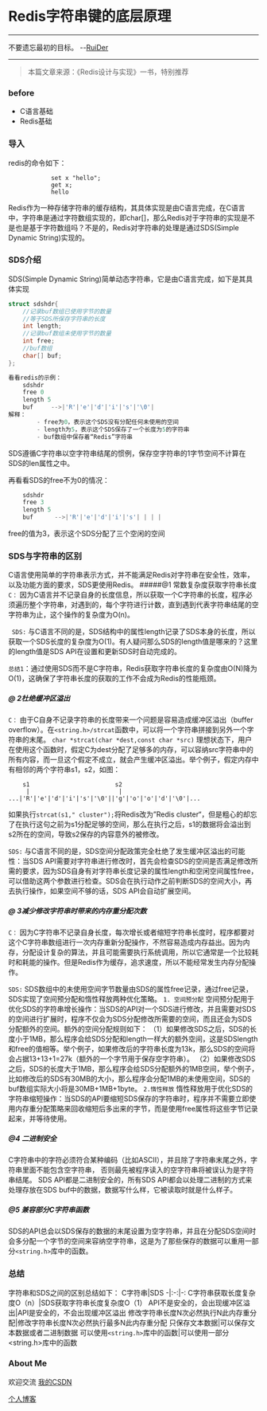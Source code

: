  # Redis字符串键的底层原理
---
不要遗忘最初的目标。                       --[RuiDer](https://ruider.github.io/)

---
> 本篇文章来源：《Redis设计与实现》一书，特别推荐
### before
- C语言基础
- Redis基础
### 导入
redis的命令如下：
``` 
			set x "hello";
			get x;
			hello
```
Redis作为一种存储字符串的缓存结构，其具体实现是由C语言完成，在C语言中，字符串是通过字符数组实现的，即char[]，那么Redis对于字符串的实现是不是也是基于字符数组吗？不是的，Redis对字符串的处理是通过SDS(Simple Dynamic String)实现的。

### SDS介绍
SDS(Simple Dynamic String)简单动态字符串，它是由C语言完成，如下是其具体实现

```C
struct sdshdr{
	//记录buf数组已使用字节的数量
	//等于SDS所保存字符串的长度
	int length; 
	//记录buf数组未使用字节的数量
	int free;
	//buf数组
	char[] buf;
};

看看redis的示例：
	sdshdr
	free 0
	length 5
	buf     -->|'R'|'e'|'d'|'i'|'s'|'\0'|
解释：
		- free为0，表示这个SDS没有分配任何未使用的空间
		- length为5，表示这个SDS保存了一个长度为5的字符串	
		- buf数组中保存着“Redis”字符串
```
SDS遵循C字符串以空字符串结尾的惯例，保存空字符串的1字节空间不计算在SDS的len属性之中。

再看看SDS的free不为0的情况：
```java
	sdshdr
	free 3
	length 5
	buf      -->|'R'|'e'|'d'|'i'|'s'| | | |
```
free的值为3，表示这个SDS分配了三个空闲的空间

### SDS与字符串的区别
C语言使用简单的字符串表示方式，并不能满足Redis对字符串在安全性，效率，以及功能方面的要求，SDS更使用Redis。
#####@1  常数复杂度获取字符串长度
 `C：`
		因为C语言并不记录自身的长度信息，所以获取一个C字符串的长度，程序必须遍历整个字符串，对遇到的，每个字符进行计数，直到遇到代表字符串结尾的空字符串为止，这个操作的复杂度为O(n)。
	
` SDS:`
	与C语言不同的是，SDS结构中的属性length记录了SDS本身的长度，所以获取一个SDS长度的复杂度为O(1)。有人疑问那么SDS的length值是哪来的？这里的length值是SDS API在设置和更新SDS时自动完成的。

``总结1``：通过使用SDS而不是C字符串，Redis获取字符串长度的复杂度由O(N)降为O(1)，这确保了字符串长度的获取的工作不会成为Redis的性能瓶颈。
##### @   2杜绝缓冲区溢出
`C：`
		由于C自身不记录字符串的长度带来一个问题是容易造成缓冲区溢出（buffer overflow）。在`<string.h>/strcat`函数中，可以将一个字符串拼接到另外一个字符串的末尾。
		`char *strcat(char *dest,const char *src)`
理想状态下，用户在使用这个函数时，假定C为dest分配了足够多的内存，可以容纳src字符串中的所有内容，而一旦这个假定不成立，就会产生缓冲区溢出。举个例子，假定内存中有相邻的两个字符串s1，s2，如图：
```
	s1                        s2
	 |                         |
...|'R'|'e'|'d'|'i'|'s'|'\0'||'g'|'o'|'o'|'d'|'\0'|...
```
如果执行`strcat(s1," cluster");`将Redis改为”Redis cluster“，但是粗心的却忘了在执行这句之前为s1分配足够的空间，那么在执行之后，s1的数据将会溢出到s2所在的空间，导致s2保存的内容意外的被修改。
		
`SDS:`
		与C语言不同的是，SDS空间分配政策完全杜绝了发生缓冲区溢出的可能性：当SDS API需要对字符串进行修改时，首先会检查SDS的空间是否满足修改所需的要求，因为SDS自身有对字符串长度记录的属性length和空闲空间属性free，可以借助这两个参数进行检查。SDS会在执行动作之前判断SDS的空间大小，再去执行操作，如果空间不够的话，SDS API会自动扩展空间。

##### @   3减少修改字符串时带来的内存重分配次数
`C：`
		因为C字符串不记录自身长度，每次增长或者缩短字符串长度时，程序都要对这个C字符串数组进行一次内存重新分配操作，不然容易造成内存益出。因为内存，分配设计复杂的算法，并且可能需要执行系统调用，所以它通常是一个比较耗时和耗能的操作。但是Redis作为缓存，追求速度，所以不能经常发生内存分配操作。

`SDS:`
		SDS数组中的未使用空间字节数量由SDS的属性free记录，通过free记录，SDS实现了空间预分配和惰性释放两种优化策略。
		`1. 空间预分配`
		空间预分配用于优化SDS的字符串增长操作：当SDS的API对一个SDS进行修改，并且需要对SDS的空间进行扩展时，程序不仅会为SDS分配修改所需要的空间，而且还会为SDS分配额外的空间。额外的空间分配规则如下：
			（1）如果修改SDS之后，SDS的长度小于1MB，那么程序会给SDS分配和length一样大的额外空间，这是SDSlength和free的值相等。举个例子，如果修改后的字符串长度为13k，那么SDS的空间将会占据13+13+1=27k（额外的一个字节用于保存空字符串）。
		    （2）如果修改SDS之后，SDS的长度大于1MB，那么程序会给SDS分配额外的1MB空间，举个例子，比如修改后的SDS有30MB的大小，那么程序会分配1MB的未使用空间，SDS的buf数组实际大小将是30MB+1MB+1byte。
		`2.惰性释放`
		惰性释放用于优化SDS的字符串缩短操作：当SDS的API要缩短SDS保存的字符串时，程序并不需要立即使用内存重分配策略来回收缩短后多出来的字节，而是使用free属性将这些字节记录起来，并等待使用。

##### @4      二进制安全
C字符串中的字符必须符合某种编码（比如ASCII），并且除了字符串末尾之外，字符串里面不能包含空字符串，
否则最先被程序读入的空字符串将被误认为是字符串结尾。
	SDS API都是二进制安全的，所有SDS API都会以处理二进制的方式来处理存放在SDS buf中的数据，数据写什么样，它被读取时就是什么样子。
##### @5    兼容部分C字符串函数
SDS的API总会以SDS保存的数据的末尾设置为空字符串，并且在分配SDS空间时会多分配一个字节的空间来容纳空字符串，这是为了那些保存的数据可以重用一部分`<string.h>`库中的函数。

### 总结
字符串和SDS之间的区别总结如下：
C字符串|SDS
-|:-:|-:
C字符串获取长度复杂度O（n）|SDS获取字符串长度复杂度O（1）
API不是安全的，会出现缓冲区溢出|API是安全的，不会出现缓冲区溢出
修改字符串长度N次必然执行N此内存重分配|修改字符串长度N次必然执行最多N此内存重分配
只保存文本数据|可以保存文本数据或者二进制数据
可以使用`<string.h>`库中的函数|可以使用一部分<string.h>库中的函数

### About Me
欢迎交流
[我的CSDN](https://blog.csdn.net/qq_40910541)

[个人博客](https://ruider.github.io/)

	
